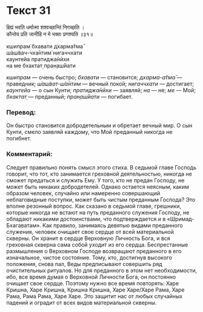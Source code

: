 # Текст 31

क्षिप्रं भवति धर्मात्मा शश्वच्छान्तिं निगच्छति ।  
कौन्तेय प्रति जानीहि न मे भक्तः प्रणश्यति ॥३१॥

кшипрам̇ бхавати дхарма̄тма̄  
ш́аш́вач-чха̄нтим̇ нигаччхати  
каунтейа пратиджа̄нӣхи  
на ме бхактат̣ пран̣аш́йати

_кшипрам_ — очень быстро; _бхавати_ — становится; _дхарма-а̄тма̄_ — праведник; _ш́аш́ват-ш́а̄нтим_ — вечный покой; _нигаччхати_ — достигает; _каунтейа_ — о сын Кунти; _пратиджа̄нӣхи_ — заявляй; _на_ — не; _ме_ — Мой; _бхактат̣_ — преданный; _пран̣аш́йати_ — погибает.

### Перевод:

Он быстро становится добродетельным и обретает вечный мир. О сын Кунти, смело заявляй каждому, что Мой преданный никогда не погибнет.

### Комментарий:

Следует правильно понять смысл этого стиха. В седьмой главе Господь говорит, что тот, кто занимается греховной деятельностью, никогда не сможет предаться и служить Ему. У того, кто не предан Господу, не может быть никаких добродетелей. Однако остается неясным, каким образом человек, случайно или намеренно совершающий неблаговидные поступки, может быть чистым преданным Господа? Это вполне резонный вопрос. Как сказано в седьмой главе, грешники, которые никогда не встают на путь преданного служения Господу, не обладают никакими достоинствами, что подтверждается и в «Шримад-Бхагаватам». Как правило, занимаясь девятью видами преданного служения, человек очищает свое сердце от всей материальной скверны. Он хранит в сердце Верховную Личность Бога, и вся греховная скверна сама собой уходит из его сердца. Беспрестанные размышления о Верховном Господе возвращают преданного в его изначальное, чистое состояние. Тому, кто, достигнув высокого положения, снова пал, Веды предписывают совершить ряд очистительных ритуалов. Но для преданного в этом нет необходимости, ибо, все время думая о Верховной Личности Бога, он постоянно очищает свое сердце. Поэтому нужно все время повторять: Харе Кришна, Харе Кришна, Кришна Кришна, Харе Харе/Харе Рама, Харе Рама, Рама Рама, Харе Харе. Это защитит нас от любых случайных падений и оградит от всех видов материальной скверны.